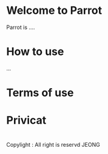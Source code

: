 # Welcome to Parrot
Parrot is ....

# How to use
...
# Terms of use

# Privicat


# 
Copylight : All right is reservd JEONG
